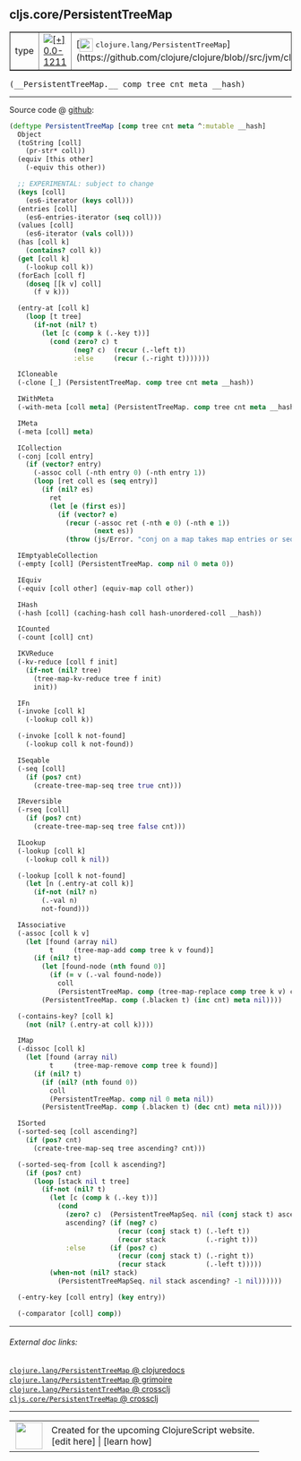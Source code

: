 ## cljs.core/PersistentTreeMap



 <table border="1">
<tr>
<td>type</td>
<td><a href="https://github.com/cljsinfo/cljs-api-docs/tree/0.0-1211"><img valign="middle" alt="[+] 0.0-1211" title="Added in 0.0-1211" src="https://img.shields.io/badge/+-0.0--1211-lightgrey.svg"></a> </td>
<td>
[<img height="24px" valign="middle" src="http://i.imgur.com/1GjPKvB.png"> <samp>clojure.lang/PersistentTreeMap</samp>](https://github.com/clojure/clojure/blob//src/jvm/clojure/lang/PersistentTreeMap.java)
</td>
</tr>
</table>


 <samp>
(__PersistentTreeMap.__ comp tree cnt meta __hash)<br>
</samp>

---







Source code @ [github](https://github.com/clojure/clojurescript/blob/r2816/src/cljs/cljs/core.cljs#L6980-L7124):

```clj
(deftype PersistentTreeMap [comp tree cnt meta ^:mutable __hash]
  Object
  (toString [coll]
    (pr-str* coll))
  (equiv [this other]
    (-equiv this other))

  ;; EXPERIMENTAL: subject to change
  (keys [coll]
    (es6-iterator (keys coll)))
  (entries [coll]
    (es6-entries-iterator (seq coll)))
  (values [coll]
    (es6-iterator (vals coll)))
  (has [coll k]
    (contains? coll k))
  (get [coll k]
    (-lookup coll k))
  (forEach [coll f]
    (doseq [[k v] coll]
      (f v k)))

  (entry-at [coll k]
    (loop [t tree]
      (if-not (nil? t)
        (let [c (comp k (.-key t))]
          (cond (zero? c) t
                (neg? c)  (recur (.-left t))
                :else     (recur (.-right t)))))))

  ICloneable
  (-clone [_] (PersistentTreeMap. comp tree cnt meta __hash))

  IWithMeta
  (-with-meta [coll meta] (PersistentTreeMap. comp tree cnt meta __hash))

  IMeta
  (-meta [coll] meta)

  ICollection
  (-conj [coll entry]
    (if (vector? entry)
      (-assoc coll (-nth entry 0) (-nth entry 1))
      (loop [ret coll es (seq entry)]
        (if (nil? es)
          ret
          (let [e (first es)]
            (if (vector? e)
              (recur (-assoc ret (-nth e 0) (-nth e 1))
                     (next es))
              (throw (js/Error. "conj on a map takes map entries or seqables of map entries"))))))))

  IEmptyableCollection
  (-empty [coll] (PersistentTreeMap. comp nil 0 meta 0))

  IEquiv
  (-equiv [coll other] (equiv-map coll other))

  IHash
  (-hash [coll] (caching-hash coll hash-unordered-coll __hash))

  ICounted
  (-count [coll] cnt)

  IKVReduce
  (-kv-reduce [coll f init]
    (if-not (nil? tree)
      (tree-map-kv-reduce tree f init)
      init))

  IFn
  (-invoke [coll k]
    (-lookup coll k))

  (-invoke [coll k not-found]
    (-lookup coll k not-found))

  ISeqable
  (-seq [coll]
    (if (pos? cnt)
      (create-tree-map-seq tree true cnt)))

  IReversible
  (-rseq [coll]
    (if (pos? cnt)
      (create-tree-map-seq tree false cnt)))

  ILookup
  (-lookup [coll k]
    (-lookup coll k nil))

  (-lookup [coll k not-found]
    (let [n (.entry-at coll k)]
      (if-not (nil? n)
        (.-val n)
        not-found)))

  IAssociative
  (-assoc [coll k v]
    (let [found (array nil)
          t     (tree-map-add comp tree k v found)]
      (if (nil? t)
        (let [found-node (nth found 0)]
          (if (= v (.-val found-node))
            coll
            (PersistentTreeMap. comp (tree-map-replace comp tree k v) cnt meta nil)))
        (PersistentTreeMap. comp (.blacken t) (inc cnt) meta nil))))

  (-contains-key? [coll k]
    (not (nil? (.entry-at coll k))))

  IMap
  (-dissoc [coll k]
    (let [found (array nil)
          t     (tree-map-remove comp tree k found)]
      (if (nil? t)
        (if (nil? (nth found 0))
          coll
          (PersistentTreeMap. comp nil 0 meta nil))
        (PersistentTreeMap. comp (.blacken t) (dec cnt) meta nil))))

  ISorted
  (-sorted-seq [coll ascending?]
    (if (pos? cnt)
      (create-tree-map-seq tree ascending? cnt)))

  (-sorted-seq-from [coll k ascending?]
    (if (pos? cnt)
      (loop [stack nil t tree]
        (if-not (nil? t)
          (let [c (comp k (.-key t))]
            (cond
              (zero? c)  (PersistentTreeMapSeq. nil (conj stack t) ascending? -1 nil)
              ascending? (if (neg? c)
                           (recur (conj stack t) (.-left t))
                           (recur stack          (.-right t)))
              :else      (if (pos? c)
                           (recur (conj stack t) (.-right t))
                           (recur stack          (.-left t)))))
          (when-not (nil? stack)
            (PersistentTreeMapSeq. nil stack ascending? -1 nil))))))

  (-entry-key [coll entry] (key entry))

  (-comparator [coll] comp))
```

<!--
Repo - tag - source tree - lines:

 <pre>
clojurescript @ r2816
└── src
    └── cljs
        └── cljs
            └── <ins>[core.cljs:6980-7124](https://github.com/clojure/clojurescript/blob/r2816/src/cljs/cljs/core.cljs#L6980-L7124)</ins>
</pre>

-->

---



###### External doc links:

[`clojure.lang/PersistentTreeMap` @ clojuredocs](http://clojuredocs.org/clojure.lang/PersistentTreeMap)<br>
[`clojure.lang/PersistentTreeMap` @ grimoire](http://conj.io/store/v1/org.clojure/clojure/1.7.0-beta3/clj/clojure.lang/PersistentTreeMap/)<br>
[`clojure.lang/PersistentTreeMap` @ crossclj](http://crossclj.info/fun/clojure.lang/PersistentTreeMap.html)<br>
[`cljs.core/PersistentTreeMap` @ crossclj](http://crossclj.info/fun/cljs.core.cljs/PersistentTreeMap.html)<br>

---

 <table>
<tr><td>
<img valign="middle" align="right" width="48px" src="http://i.imgur.com/Hi20huC.png">
</td><td>
Created for the upcoming ClojureScript website.<br>
[edit here] | [learn how]
</td></tr></table>

[edit here]:https://github.com/cljsinfo/cljs-api-docs/blob/master/cljsdoc/cljs.core/PersistentTreeMap.cljsdoc
[learn how]:https://github.com/cljsinfo/cljs-api-docs/wiki/cljsdoc-files

<!--

This information was too distracting to show to readers, but I'll leave it
commented here since it is helpful to:

- pretty-print the data used to generate this document
- and show how to retrieve that data



The API data for this symbol:

```clj
{:ns "cljs.core",
 :name "PersistentTreeMap",
 :signature ["[comp tree cnt meta __hash]"],
 :history [["+" "0.0-1211"]],
 :type "type",
 :full-name-encode "cljs.core/PersistentTreeMap",
 :source {:code "(deftype PersistentTreeMap [comp tree cnt meta ^:mutable __hash]\n  Object\n  (toString [coll]\n    (pr-str* coll))\n  (equiv [this other]\n    (-equiv this other))\n\n  ;; EXPERIMENTAL: subject to change\n  (keys [coll]\n    (es6-iterator (keys coll)))\n  (entries [coll]\n    (es6-entries-iterator (seq coll)))\n  (values [coll]\n    (es6-iterator (vals coll)))\n  (has [coll k]\n    (contains? coll k))\n  (get [coll k]\n    (-lookup coll k))\n  (forEach [coll f]\n    (doseq [[k v] coll]\n      (f v k)))\n\n  (entry-at [coll k]\n    (loop [t tree]\n      (if-not (nil? t)\n        (let [c (comp k (.-key t))]\n          (cond (zero? c) t\n                (neg? c)  (recur (.-left t))\n                :else     (recur (.-right t)))))))\n\n  ICloneable\n  (-clone [_] (PersistentTreeMap. comp tree cnt meta __hash))\n\n  IWithMeta\n  (-with-meta [coll meta] (PersistentTreeMap. comp tree cnt meta __hash))\n\n  IMeta\n  (-meta [coll] meta)\n\n  ICollection\n  (-conj [coll entry]\n    (if (vector? entry)\n      (-assoc coll (-nth entry 0) (-nth entry 1))\n      (loop [ret coll es (seq entry)]\n        (if (nil? es)\n          ret\n          (let [e (first es)]\n            (if (vector? e)\n              (recur (-assoc ret (-nth e 0) (-nth e 1))\n                     (next es))\n              (throw (js/Error. \"conj on a map takes map entries or seqables of map entries\"))))))))\n\n  IEmptyableCollection\n  (-empty [coll] (PersistentTreeMap. comp nil 0 meta 0))\n\n  IEquiv\n  (-equiv [coll other] (equiv-map coll other))\n\n  IHash\n  (-hash [coll] (caching-hash coll hash-unordered-coll __hash))\n\n  ICounted\n  (-count [coll] cnt)\n\n  IKVReduce\n  (-kv-reduce [coll f init]\n    (if-not (nil? tree)\n      (tree-map-kv-reduce tree f init)\n      init))\n\n  IFn\n  (-invoke [coll k]\n    (-lookup coll k))\n\n  (-invoke [coll k not-found]\n    (-lookup coll k not-found))\n\n  ISeqable\n  (-seq [coll]\n    (if (pos? cnt)\n      (create-tree-map-seq tree true cnt)))\n\n  IReversible\n  (-rseq [coll]\n    (if (pos? cnt)\n      (create-tree-map-seq tree false cnt)))\n\n  ILookup\n  (-lookup [coll k]\n    (-lookup coll k nil))\n\n  (-lookup [coll k not-found]\n    (let [n (.entry-at coll k)]\n      (if-not (nil? n)\n        (.-val n)\n        not-found)))\n\n  IAssociative\n  (-assoc [coll k v]\n    (let [found (array nil)\n          t     (tree-map-add comp tree k v found)]\n      (if (nil? t)\n        (let [found-node (nth found 0)]\n          (if (= v (.-val found-node))\n            coll\n            (PersistentTreeMap. comp (tree-map-replace comp tree k v) cnt meta nil)))\n        (PersistentTreeMap. comp (.blacken t) (inc cnt) meta nil))))\n\n  (-contains-key? [coll k]\n    (not (nil? (.entry-at coll k))))\n\n  IMap\n  (-dissoc [coll k]\n    (let [found (array nil)\n          t     (tree-map-remove comp tree k found)]\n      (if (nil? t)\n        (if (nil? (nth found 0))\n          coll\n          (PersistentTreeMap. comp nil 0 meta nil))\n        (PersistentTreeMap. comp (.blacken t) (dec cnt) meta nil))))\n\n  ISorted\n  (-sorted-seq [coll ascending?]\n    (if (pos? cnt)\n      (create-tree-map-seq tree ascending? cnt)))\n\n  (-sorted-seq-from [coll k ascending?]\n    (if (pos? cnt)\n      (loop [stack nil t tree]\n        (if-not (nil? t)\n          (let [c (comp k (.-key t))]\n            (cond\n              (zero? c)  (PersistentTreeMapSeq. nil (conj stack t) ascending? -1 nil)\n              ascending? (if (neg? c)\n                           (recur (conj stack t) (.-left t))\n                           (recur stack          (.-right t)))\n              :else      (if (pos? c)\n                           (recur (conj stack t) (.-right t))\n                           (recur stack          (.-left t)))))\n          (when-not (nil? stack)\n            (PersistentTreeMapSeq. nil stack ascending? -1 nil))))))\n\n  (-entry-key [coll entry] (key entry))\n\n  (-comparator [coll] comp))",
          :title "Source code",
          :repo "clojurescript",
          :tag "r2816",
          :filename "src/cljs/cljs/core.cljs",
          :lines [6980 7124]},
 :full-name "cljs.core/PersistentTreeMap",
 :clj-symbol "clojure.lang/PersistentTreeMap"}

```

Retrieve the API data for this symbol:

```clj
;; from Clojure REPL
(require '[clojure.edn :as edn])
(-> (slurp "https://raw.githubusercontent.com/cljsinfo/cljs-api-docs/catalog/cljs-api.edn")
    (edn/read-string)
    (get-in [:symbols "cljs.core/PersistentTreeMap"]))
```

-->
